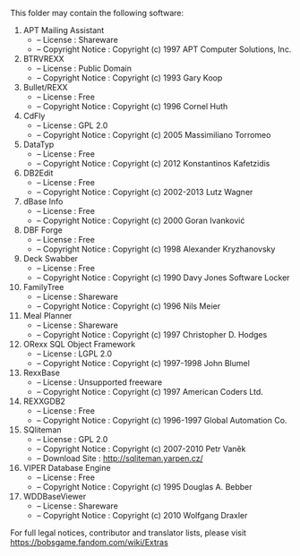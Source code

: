 ﻿This folder may contain the following software:

1. APT Mailing Assistant
   - – License : Shareware
   - – Copyright Notice : Copyright (c) 1997 APT Computer Solutions, Inc.
2. BTRVREXX
   - – License : Public Domain
   - – Copyright Notice : Copyright (c) 1993 Gary Koop
3. Bullet/REXX
   - – License : Free
   - – Copyright Notice : Copyright (c) 1996 Cornel Huth
4. CdFly
   - – License : GPL 2.0
   - – Copyright Notice : Copyright (c) 2005 Massimiliano Torromeo
5. DataTyp
   - – License : Free
   - – Copyright Notice : Copyright (c) 2012 Konstantinos Kafetzidis
6. DB2Edit
   - – License : Free
   - – Copyright Notice : Copyright (c) 2002-2013 Lutz Wagner
7. dBase Info
   - – License : Free
   - – Copyright Notice : Copyright (c) 2000 Goran Ivanković
8. DBF Forge
   - – License : Free
   - – Copyright Notice : Copyright (c) 1998 Alexander Kryzhanovsky
9. Deck Swabber
   - – License : Free
   - – Copyright Notice : Copyright (c) 1990 Davy Jones Software Locker
10. FamilyTree
    - – License : Shareware
    - – Copyright Notice : Copyright (c) 1996 Nils Meier
11. Meal Planner
    - – License : Shareware
    - – Copyright Notice : Copyright (c) 1997 Christopher D. Hodges
12. ORexx SQL Object Framework
    - – License : LGPL 2.0
    - – Copyright Notice : Copyright (c) 1997-1998 John Blumel
13. RexxBase
    - – License : Unsupported freeware
    - – Copyright Notice : Copyright (c) 1997 American Coders Ltd.
14. REXXGDB2
    - – License : Free
    - – Copyright Notice : Copyright (c) 1996-1997 Global Automation Co.
15. SQliteman
    - – License : GPL 2.0
    - – Copyright Notice : Copyright (c) 2007-2010 Petr Vaněk
    - – Download Site : http://sqliteman.yarpen.cz/
16. VIPER Database Engine
    - – License : Free
    - – Copyright Notice : Copyright (c) 1995 Douglas A. Bebber
17. WDDBaseViewer
    - – License : Shareware
    - – Copyright Notice : Copyright (c) 2010 Wolfgang Draxler

For full legal notices, contributor and translator lists, please visit https://bobsgame.fandom.com/wiki/Extras